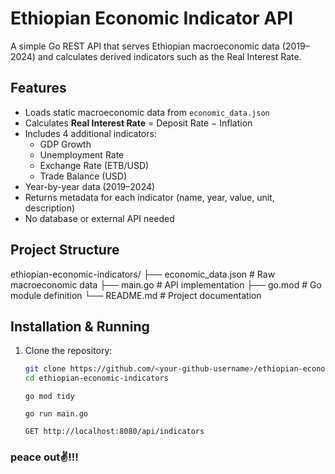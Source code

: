 # Ethiopian Economic Indicator API

A simple Go REST API that serves Ethiopian macroeconomic data (2019–2024) and calculates derived indicators such as the Real Interest Rate.

## Features
- Loads static macroeconomic data from `economic_data.json`
- Calculates **Real Interest Rate** = Deposit Rate − Inflation
- Includes 4 additional indicators:
  - GDP Growth
  - Unemployment Rate
  - Exchange Rate (ETB/USD)
  - Trade Balance (USD)
- Year-by-year data (2019–2024)
- Returns metadata for each indicator (name, year, value, unit, description)
- No database or external API needed

## Project Structure

ethiopian-economic-indicators/
├── economic_data.json # Raw macroeconomic data
├── main.go # API implementation
├── go.mod # Go module definition
└── README.md # Project documentation


## Installation & Running
1. Clone the repository:
   ```bash
   git clone https://github.com/<your-github-username>/ethiopian-economic-indicators.git
   cd ethiopian-economic-indicators
   ```

   ```
   go mod tidy
   ```

   ```
   go run main.go
   ```

   ```
   GET http://localhost:8080/api/indicators
   ```

### peace out✌️!!!